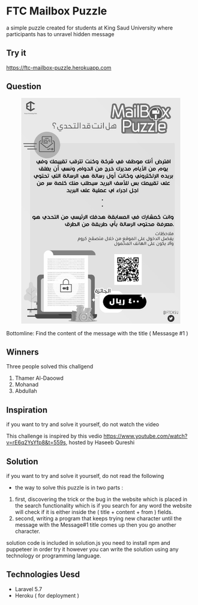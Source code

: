 # FTC Mailbox Puzzle
a simple puzzle created for students at King Saud University where participants has to unravel hidden message 

## Try it
https://ftc-mailbox-puzzle.herokuapp.com

## Question
<p align="center">
  <img height="600px" src="https://github.com/WadhahEssam/ftc-mailbox-puzzle/blob/master/question.jpeg?raw=true"/>
</p>
Bottomline:
Find the content of the message with the title ( Messasge #1 )

## Winners 
Three people solved this challgend 
1) Thamer Al-Daoowd
2) Mohanad
3) Abdullah

## Inspiration 
if you want to try and solve it yourself, do not watch the video

This challenge is inspired by this vedio https://www.youtube.com/watch?v=rE6q2YsYfp8&t=559s, hosted by Haseeb Qureshi 

## Solution 
if you want to try and solve it yourself, do not read the following
- the way to solve this puzzle is in two parts :
1) first, discovering the trick or the bug in the website which is placed in the search functionality which is if you search for any word the website will check if it is either inside the ( title + content + from ) fields.
2) second, writing a program that keeps trying new character until the message with the Message#1 title comes up then you go another character.

solution code is included in solution.js
you need to install npm and puppeteer in order try it
however you can write the solution using any technology or programming language.


## Technologies Uesd
- Laravel 5.7
- Heroku ( for deployment )
